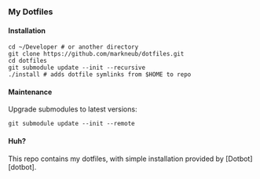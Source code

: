 ### My Dotfiles

#### Installation

```shell
cd ~/Developer # or another directory
git clone https://github.com/markneub/dotfiles.git
cd dotfiles
git submodule update --init --recursive
./install # adds dotfile symlinks from $HOME to repo
```

#### Maintenance

Upgrade submodules to latest versions:
```shell
git submodule update --init --remote
```

#### Huh?

This repo contains my dotfiles, with simple installation provided by [Dotbot][dotbot].

